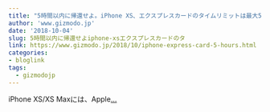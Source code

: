 ```yaml
---
title: "5時間以内に帰還せよ。iPhone XS、エクスプレスカードのタイムリミットは最大5時間だ！"
author: 'www.gizmodo.jp'
date: '2018-10-04'
slug: 5時間以内に帰還せよiphone-xsエクスプレスカードのタ
link: https://www.gizmodo.jp/2018/10/iphone-express-card-5-hours.html
categories:
- bloglink
tags:
  - gizmodojp
---
```


iPhone XS/XS Maxには、Apple[... <i class="fas fa-external-link-alt"></i>](https://www.gizmodo.jp/2018/10/iphone-express-card-5-hours.html)

